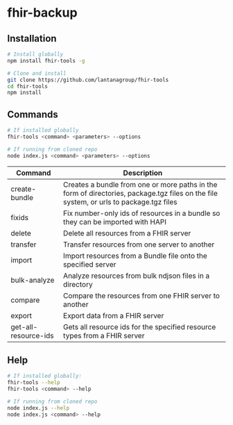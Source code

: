 # fhir-backup

## Installation

```bash
# Install globally
npm install fhir-tools -g
```
```bash
# Clone and install
git clone https://github.com/lantanagroup/fhir-tools
cd fhir-tools
npm install 
```

## Commands

```bash
# If installed globally
fhir-tools <command> <parameters> --options
```
```bash
# If running from cloned repo
node index.js <command> <parameters> --options
```

| Command       | Description                                                                                                                            |
|---------------|----------------------------------------------------------------------------------------------------------------------------------------|
| create-bundle | Creates a bundle from one or more paths in the form of directories, package.tgz files on the file system, or urls to package.tgz files |
| fixids        | Fix number-only ids of resources in a bundle so they can be imported with HAPI                                                         |
| delete | Delete all resources from a FHIR server |
| transfer | Transfer resources from one server to another |
| import | Import resources from a Bundle file onto the specified server |
| bulk-analyze | Analyze resources from bulk ndjson files in a directory |
| compare | Compare the resources from one FHIR server to another |
| export | Export data from a FHIR server | 
| get-all-resource-ids | Gets all resource ids for the specified resource types from a FHIR server |

## Help

```bash
# If installed globally:
fhir-tools --help
fhir-tools <command> --help
```
```bash
# If running from cloned repo
node index.js --help
node index.js <command> --help
```